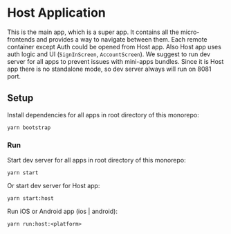 # Host Application

This is the main app, which is a super app. It contains all the micro-frontends and provides a way to navigate between them. Each remote container except Auth could be opened from Host app. Also Host app uses auth logic and UI (`SignInScreen`, `AccountScreen`). We suggest to run dev server for all apps to prevent issues with mini-apps bundles. Since it is Host app there is no standalone mode, so dev server always will run on 8081 port.

## Setup

Install dependencies for all apps in root directory of this monorepo:

```
yarn bootstrap
```

### Run

Start dev server for all apps in root directory of this monorepo:

```
yarn start
```

Or start dev server for Host app:

```
yarn start:host
```

Run iOS or Android app (ios | android):

```
yarn run:host:<platform>
```
